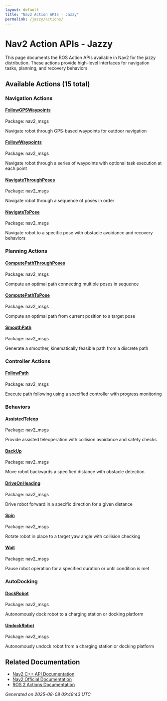 ```yaml
---
layout: default
title: "Nav2 Action APIs - Jazzy"
permalink: /jazzy/actions/
---
```


# Nav2 Action APIs - Jazzy

This page documents the ROS Action APIs available in Nav2 for the jazzy distribution. These actions provide high-level interfaces for navigation tasks, planning, and recovery behaviors.

## Available Actions (15 total)


### Navigation Actions

<div class="action-grid">
  <div class="action-card">
    <h4><a href="/actions/jazzy/followgpswaypoints.html">FollowGPSWaypoints</a></h4>
    <p class="action-package">Package: nav2_msgs</p>
    <p class="action-description">Navigate robot through GPS-based waypoints for outdoor navigation</p>
  </div>
  <div class="action-card">
    <h4><a href="/actions/jazzy/followwaypoints.html">FollowWaypoints</a></h4>
    <p class="action-package">Package: nav2_msgs</p>
    <p class="action-description">Navigate robot through a series of waypoints with optional task execution at each point</p>
  </div>
  <div class="action-card">
    <h4><a href="/actions/jazzy/navigatethroughposes.html">NavigateThroughPoses</a></h4>
    <p class="action-package">Package: nav2_msgs</p>
    <p class="action-description">Navigate robot through a sequence of poses in order</p>
  </div>
  <div class="action-card">
    <h4><a href="/actions/jazzy/navigatetopose.html">NavigateToPose</a></h4>
    <p class="action-package">Package: nav2_msgs</p>
    <p class="action-description">Navigate robot to a specific pose with obstacle avoidance and recovery behaviors</p>
  </div>
</div>

### Planning Actions

<div class="action-grid">
  <div class="action-card">
    <h4><a href="/actions/jazzy/computepaththroughposes.html">ComputePathThroughPoses</a></h4>
    <p class="action-package">Package: nav2_msgs</p>
    <p class="action-description">Compute an optimal path connecting multiple poses in sequence</p>
  </div>
  <div class="action-card">
    <h4><a href="/actions/jazzy/computepathtopose.html">ComputePathToPose</a></h4>
    <p class="action-package">Package: nav2_msgs</p>
    <p class="action-description">Compute an optimal path from current position to a target pose</p>
  </div>
  <div class="action-card">
    <h4><a href="/actions/jazzy/smoothpath.html">SmoothPath</a></h4>
    <p class="action-package">Package: nav2_msgs</p>
    <p class="action-description">Generate a smoother, kinematically feasible path from a discrete path</p>
  </div>
</div>

### Controller Actions

<div class="action-grid">
  <div class="action-card">
    <h4><a href="/actions/jazzy/followpath.html">FollowPath</a></h4>
    <p class="action-package">Package: nav2_msgs</p>
    <p class="action-description">Execute path following using a specified controller with progress monitoring</p>
  </div>
</div>

### Behaviors

<div class="action-grid">
  <div class="action-card">
    <h4><a href="/actions/jazzy/assistedteleop.html">AssistedTeleop</a></h4>
    <p class="action-package">Package: nav2_msgs</p>
    <p class="action-description">Provide assisted teleoperation with collision avoidance and safety checks</p>
  </div>
  <div class="action-card">
    <h4><a href="/actions/jazzy/backup.html">BackUp</a></h4>
    <p class="action-package">Package: nav2_msgs</p>
    <p class="action-description">Move robot backwards a specified distance with obstacle detection</p>
  </div>
  <div class="action-card">
    <h4><a href="/actions/jazzy/driveonheading.html">DriveOnHeading</a></h4>
    <p class="action-package">Package: nav2_msgs</p>
    <p class="action-description">Drive robot forward in a specific direction for a given distance</p>
  </div>
  <div class="action-card">
    <h4><a href="/actions/jazzy/spin.html">Spin</a></h4>
    <p class="action-package">Package: nav2_msgs</p>
    <p class="action-description">Rotate robot in place to a target yaw angle with collision checking</p>
  </div>
  <div class="action-card">
    <h4><a href="/actions/jazzy/wait.html">Wait</a></h4>
    <p class="action-package">Package: nav2_msgs</p>
    <p class="action-description">Pause robot operation for a specified duration or until condition is met</p>
  </div>
</div>

### AutoDocking

<div class="action-grid">
  <div class="action-card">
    <h4><a href="/actions/jazzy/dockrobot.html">DockRobot</a></h4>
    <p class="action-package">Package: nav2_msgs</p>
    <p class="action-description">Autonomously dock robot to a charging station or docking platform</p>
  </div>
  <div class="action-card">
    <h4><a href="/actions/jazzy/undockrobot.html">UndockRobot</a></h4>
    <p class="action-package">Package: nav2_msgs</p>
    <p class="action-description">Autonomously undock robot from a charging station or docking platform</p>
  </div>
</div>


## Related Documentation

- [Nav2 C++ API Documentation](/jazzy/html/index.html)
- [Nav2 Official Documentation](https://nav2.org/)
- [ROS 2 Actions Documentation](https://docs.ros.org/en/jazzy/Tutorials/Beginner-CLI-Tools/Understanding-ROS2-Actions/Understanding-ROS2-Actions.html)

*Generated on 2025-08-08 09:48:43 UTC*